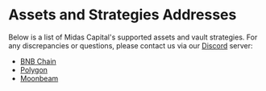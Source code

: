 # Assets and Strategies Addresses

Below is a list of Midas Capital's supported assets and vault strategies.  For any discrepancies or questions, please contact us via our [Discord](https://discord.gg/NYqKtJPYAB) server:

* [BNB Chain](bnb-chain.md)
* [Polygon](polygon/jarvis-jfiat-pool.md)
* [Moonbeam](moonbeam-coming-soon.md)
